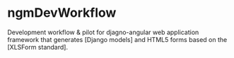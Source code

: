 # ngmDevWorkflow
Development workflow & pilot for djagno-angular web application framework that generates [Django models] and HTML5 forms based on the [XLSForm standard].
